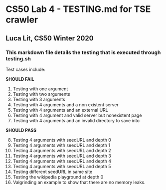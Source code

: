 # CS50 Lab 4 - TESTING.md for TSE crawler 
## Luca Lit, CS50 Winter 2020

### This markdown file details the testing that is executed through testing.sh

Test cases include: 

**SHOULD FAIL**

1. Testing with one argument 
2. Testing with two arguments 
3. Testing with 3 arguments 
4. Testing with 4 arguments and a non existent server
5. Testing with 4 arguments and an external URL
6. Testing with 4 argument and valid server but nonexistent page 
7. Testing with  4 arguments and an invalid directory to save into


**SHOULD PASS**

8. Testing 4 arguments with seedURL and depth 0
9. Testing 4 arguments with seedURL and depth 1
10. Testing 4 arguments with seedURL and depth 2
11. Testing 4 arguments with seedURL and depth 3
12. Testing 4 arguments with seedURL and depth 4
13. Testing 4 arguments with seedURL and depth 5
14. Testing different seedURL in same site
15. Testing the wikipedia playground at depth 0 
16. Valgrinding an example to show that there are no memory leaks.





